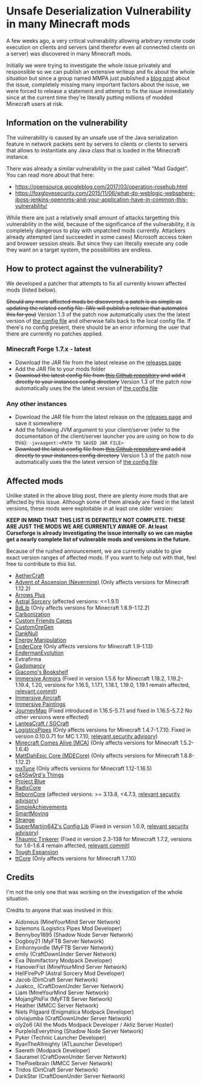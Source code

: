 # Unsafe Deserialization Vulnerability in many Minecraft mods

A few weeks ago, a very critical vulnerability allowing arbitrary remote code execution on clients and servers (and therefor even all connected clients on a server) was discovered in many Minecraft mods.

Initially we were trying to investigate the whole issue privately and responsible so we can publish an extensive writeup and fix about the whole situation but since a group
named MMPA just published a [blog post](https://blog.mmpa.info/posts/bleeding-pipe/) about the issue, completely missing many important factors about the issue, we were forced to release a statement and attempt to fix the issue immediately since at
the current time they're literally putting millions of modded Minecraft users at risk.

## Information on the vulnerability

The vulnerability is caused by an unsafe use of the Java serialization feature in network packets sent by servers to clients or clients to servers that allows to instantiate any Java class that is loaded in the Minecraft instance.

There was already a similar vulnerability in the past called "Mad Gadget". You can read more about that here:
- https://opensource.googleblog.com/2017/03/operation-rosehub.html
- https://foxglovesecurity.com/2015/11/06/what-do-weblogic-websphere-jboss-jenkins-opennms-and-your-application-have-in-common-this-vulnerability/

While there are just a relatively small amount of attacks targetting this vulnerability in the wild, because of the significance of the vulnerability, it is completely dangerous to play with unpatched mods currently.
Attackers already attempted (and succeeded in some cases) Microsoft access token and browser session steals. But since they can literally execute any code they want on a target system, the possibilities are endless.

## How to protect against the vulnerability?

We developed a patcher that attempts to fix all currently known affected mods (listed below).

~~Should any more affected mods be discovered, a patch is as simple as updating the related config file. (We will publish a relesae that automates this for you)~~ Version 1.3 of the patch now automatically uses the the latest version of [the config file](https://github.com/dogboy21/serializationisbad/blob/master/serializationisbad.json) and otherwise falls back to the local config file. If there's no config present, there should be an error informing the user that there are currently no patches applied.

### Minecraft Forge 1.7.x - latest

- Download the JAR file from the latest release on the [releases page](https://github.com/dogboy21/serializationisbad/releases)
- Add the JAR file to your mods folder
- ~~Download the latest config file from [this Github repository](https://github.com/dogboy21/serializationisbad/blob/master/serializationisbad.json) and add it directly to your instances config directory~~  Version 1.3 of the patch now automatically uses the the latest version of [the config file](https://github.com/dogboy21/serializationisbad/blob/master/serializationisbad.json)

### Any other instances

- Download the JAR file from the latest release on the [releases page](https://github.com/dogboy21/serializationisbad/releases) and save it somewhere
- Add the following JVM argument to your client/server (refer to the documentation of the client/server launcher you are using on how to do this): `-javaagent:<PATH TO SAVED JAR FILE>`
- ~~Download the latest config file from [this Github repository](https://github.com/dogboy21/serializationisbad/blob/master/serializationisbad.json) and add it directly to your instances config directory~~ Version 1.3 of the patch now automatically uses the the latest version of [the config file](https://github.com/dogboy21/serializationisbad/blob/master/serializationisbad.json)

## Affected mods

Unlike stated in the above blog post, there are plenty more mods that are affected by this issue.
Although some of them already are fixed in the latest versions, these mods were exploitable in at least one older version:

**KEEP IN MIND THAT THIS LIST IS DEFINITELY NOT COMPLETE. THESE ARE JUST THE MODS WE ARE CURRENTLY AWARE OF. At least Curseforge is already investigating the issue internally so we can maybe get a nearly complete list of vulnerable mods and versions in the future.**

Because of the rushed announcement, we are currently unable to give exact version ranges of affected mods. If you want to help out with that, feel free to contribute to this list.

- [AetherCraft](https://www.curseforge.com/minecraft/mc-mods/aec)
- [Advent of Ascension (Nevermine)](https://www.curseforge.com/minecraft/mc-mods/advent-of-ascension-nevermine) (Only affects versions for Minecraft 1.12.2)
- [Arrows Plus](https://www.minecraftforum.net/forums/mapping-and-modding-java-edition/minecraft-mods/1290719-1-6-2-ssp-smp-arrows-plus-v1-0-0-minecraft)
- [Astral Sorcery](https://www.curseforge.com/minecraft/mc-mods/astral-sorcery) (affected versions: <=1.9.1)
- [BdLib](https://www.curseforge.com/minecraft/mc-mods/bdlib) (Only affects versions for Minecraft 1.8.9-1.12.2)
- [Carbonization](https://www.curseforge.com/minecraft/mc-mods/carbonization)
- [Custom Friends Capes](https://www.curseforge.com/minecraft/mc-mods/custom-friends-capes)
- [CustomOreGen](https://www.curseforge.com/minecraft/mc-mods/customoregen)
- [DankNull](https://www.curseforge.com/minecraft/mc-mods/dank-null)
- [Energy Manipulation](https://www.minecraftforum.net/forums/mapping-and-modding-java-edition/minecraft-mods/1290125-1-6-4-1-6-2-1-5-2-1-4-7-energy-manipulation-1-1)
- [EnderCore](https://www.curseforge.com/minecraft/mc-mods/endercore) (Only affects versions for Minecraft 1.9-1.13)
- [EndermanEvolution](https://www.curseforge.com/minecraft/mc-mods/enderman-evolution)
- Extrafirma
- [Gadomancy](https://www.curseforge.com/minecraft/mc-mods/gadomancy)
- [Giacomo's Bookshelf](https://www.curseforge.com/minecraft/mc-mods/giacomos-bookshelf)
- [Immersive Armors](https://www.curseforge.com/minecraft/mc-mods/immersive-armors) (Fixed in version 1.5.6 for Minecraft 1.18.2, 1.19.2-1.19.4, 1.20, versions for 1.16.5, 1.17.1, 1.18.1, 1.19.0, 1.19.1 remain affected, [relevant commit](https://github.com/Luke100000/ImmersiveArmors/issues/68))
- [Immersive Aircraft](https://www.curseforge.com/minecraft/mc-mods/immersive-aircraft)
- [Immersive Paintings](https://www.curseforge.com/minecraft/mc-mods/immersive-paintings)
- [JourneyMap](https://www.curseforge.com/minecraft/mc-mods/journeymap) (Fixed introduced in 1.16.5-5.7.1 and fixed in 1.16.5-5.7.2 No other versions were effected)
- [LanteaCraft / SGCraft](https://www.minecraftforum.net/forums/mapping-and-modding-java-edition/minecraft-mods/1292427-lanteacraft)
- [LogisticsPipes](https://www.curseforge.com/minecraft/mc-mods/logistics-pipes) (Only affects versions for Minecraft 1.4.7-1.7.10. Fixed in version 0.10.0.71 for MC 1.7.10, [relevant security advisory](https://github.com/RS485/LogisticsPipes/security/advisories/GHSA-mcp7-xf3v-25x3))
- [Minecraft Comes Alive (MCA)](https://www.curseforge.com/minecraft/mc-mods/minecraft-comes-alive-mca) (Only affects versions for Minecraft 1.5.2-1.6.4)
- [MattDahEpic Core (MDECore)](https://www.curseforge.com/minecraft/mc-mods/mattdahepic-core) (Only affects versions for Minecraft 1.8.8-1.12.2)
- [mxTune](https://www.curseforge.com/minecraft/mc-mods/mxtune) (Only affects versions for Minecraft 1.12-1.16.5)
- [p455w0rd's Things](https://www.curseforge.com/minecraft/mc-mods/p455w0rds-things)
- [Project Blue](https://www.csse.canterbury.ac.nz/greg.ewing/minecraft/mods/ProjectBlue/)
- [RadixCore](https://www.curseforge.com/minecraft/mc-mods/radixcore)
- [RebornCore](https://www.curseforge.com/minecraft/mc-mods/reborncore) (affected versions: >= 3.13.8, <4.7.3, [relevant security advisory](https://github.com/TechReborn/RebornCore/security/advisories/GHSA-r7pg-4xrf-7mrm))
- [SimpleAchievements](https://www.curseforge.com/minecraft/mc-mods/simple-achievements)
- [SmartMoving](https://www.minecraftforum.net/forums/mapping-and-modding-java-edition/minecraft-mods/1274224-smart-moving)
- [Strange](https://www.curseforge.com/minecraft/mc-mods/strange)
- [SuperMartijn642's Config Lib](https://www.curseforge.com/minecraft/mc-mods/supermartijn642s-config-lib) (Fixed in version 1.0.9, [relevant security advisory](https://github.com/SuperMartijn642/SuperMartijn642sConfigLib/security/advisories/GHSA-f4r5-w453-2jx6))
- [Thaumic Tinkerer](https://www.curseforge.com/minecraft/mc-mods/thaumic-tinkerer) (Fixed in version 2.3-138 for Minecraft 1.7.2, versions for 1.6-1.6.4 remain affected, [relevant commit](https://github.com/Thaumic-Tinkerer/ThaumicTinkerer/commit))
- [Tough Expansion](https://www.curseforge.com/minecraft/mc-mods/tough-expansion)
- [ttCore](https://www.curseforge.com/minecraft/mc-mods/ttcore) (Only affects versions for Minecraft 1.7.10)

## Credits

I'm not the only one that was working on the investigation of the whole situation.

Credits to anyone that was involved in this:

- Aidoneus (MineYourMind Server Network)
- bziemons (Logistics Pipes Mod Developer)
- Bennyboy1695 (Shadow Node Server Network)
- Dogboy21 (MyFTB Server Network)
- Einhornyordle (MyFTB Server Network)
- emily (CraftDownUnder Server Network)
- Exa (Nomifactory Modpack Developer)
- HanoverFist (MineYourMind Server Network)
- HellFirePvP (Astral Sorcery Mod Developer)
- Jacob (DirtCraft Server Network)
- Juakco_ (CraftDownUnder Server Network)
- Lìam (MineYourMind Server Network)
- MojangPlsFix (MyFTB Server Network)
- Heather (MMCC Server Network)
- Niels Pilgaard (Enigmatica Modpack Developer)
- oliviajumba (CraftDownUnder Server Network)
- oly2o6 (All the Mods Modpack Developer / Akliz Server Hoster)
- PurpleIsEverything (Shadow Node Server Network)
- Pyker (Technic Launcher Developer)
- RyanTheAllmighty (ATLauncher Developer)
- Saereth (Modpack Developer)
- Sauramel (CraftDownUnder Server Network)
- ThePixelbrain (MMCC Server Network)
- Tridos (DirtCraft Server Network)
- DarkStar (CraftDownUnder Server Network)
